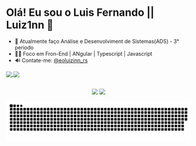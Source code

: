 <h1>Olá! Eu sou o Luis Fernando || Luiz1nn 🤪</h1>

- 🏫 Atualmente faço Análise e Desenvolviment de Sistemas(ADS) - 3° periodo
- 👨‍🎓 Foco em Fron-End | ANgular | Typescript | Javascript
- 🔊  Contate-me: [@eoluizinn_rs](href="https://www.instagram.com/eoluizinn_rs/")

<div>
  
  <a href="https://github.com/Luiz1nn">
  <img width="400em" align="center" src="https://github-readme-stats.vercel.app/api?username=Luiz1nn&show_icons=true&theme=dark&include_all_commits=true&count_private=true"/>
  <img width="400em" align="center" src="https://github-readme-stats.vercel.app/api/top-langs/?username=Luiz1nn&&layout=compact&hide=shell&theme=dark"/>
    
</div>
 <br>
<div  align="center">
  
  <a href="https://www.instagram.com/eoluizinn_rs?utm_medium=copy_link" target="_blank"><img src="https://img.shields.io/badge/-Instagram-%23E4405F?style=for-the-badge&logo=instagram&logoColor=white" target="_blank"></a>
  <a href="https://www.linkedin.com/in/luis-fernando-s-088b7011b" target="_blank"><img src="https://img.shields.io/badge/-LinkedIn-%230077B5?style=for-the-badge&logo=linkedin&logoColor=white" target="_blank"></a> 
 
  ![Snake animation](https://github.com/Luiz1nn/Luiz1nn/blob/output/github-contribution-grid-snake.svg)
 
</div>

